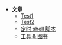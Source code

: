 - **文章**
  * [Test1](test1.md)
  * [Test2](test2.md)
  * [定时 shell 脚本](timing-shell-task.md)
  * [工具 & 图书](tools-and-books.md)

